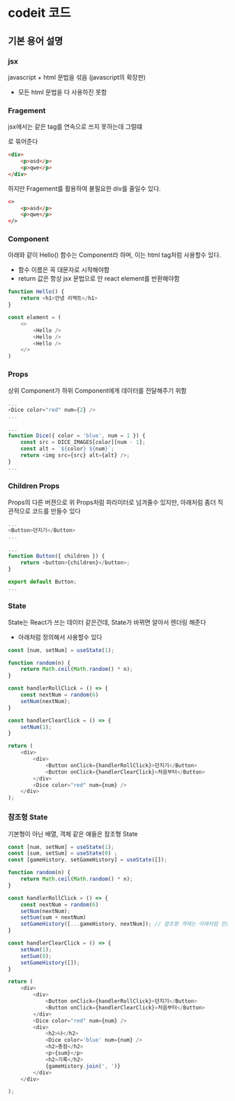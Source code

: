 # codeit 코드

## 기본 용어 설명
### jsx
javascript + html 문법을 섞음 (javascript의 확장판)
- 모든 html 문법을 다 사용하진 못함

### Fragement
jsx에서는 같은 tag를 연속으로 쓰지 못하는데 그럴떄 <div>로 묶어준다

```html
<div>
    <p>asd</p>
    <p>qwe</p>
</div>
```

하지만 Fragement를 활용하여 불필요한 div를 줄일수 있다.

```html
<>
    <p>asd</p>
    <p>qwe</p>
</>
```

### Component

아래와 같이 Hello() 함수는 Component라 하며, 이는 html tag처럼 사용할수 있다.
- 함수 이름은 꼭 대문자로 시작해야함
- return 값은 항상 jsx 문법으로 만 react element를 반환해야함

```javascript
function Hello() {
    return <h1>안녕 리액트</h1>
}

const element = (
    <>
        <Hello />
        <Hello />
        <Hello />
    </>
)
```

### Props
상위 Component가 하위 Component에게 데이터를 전달해주기 위함

```javascript
...
<Dice color="red" num={2} />
...
```

```javascript
...
function Dice({ color = 'blue', num = 1 }) {
    const src = DICE_IMAGES[color][num - 1];
    const alt = `${color} ${num}`;
    return <img src={src} alt={alt} />;
}
...
```

### Children Props

Props의 다른 버젼으로 위 Props처럼 파라미터로 넘겨줄수 있지만, 아래처럼 좀더 직관적으로 코드를 만들수 있다

```javascript
...
<Button>던지기</Button>
...
``` 

```javascript
...
function Button({ children }) {
    return <button>{children}</button>;
}

export default Button;
...
```

### State
State는 React가 쓰는 데이터 같은건데, State가 바뀌면 알아서 렌더링 해준다
- 아래처럼 정의해서 사용할수 있다

```javascript
const [num, setNum] = useState(1);

function random(n) {
    return Math.ceil(Math.random() * n);
}

const handlerRollClick = () => {
    const nextNum = random(6)
    setNum(nextNum);
}

const handlerClearClick = () => {
    setNum(1);
}

return (
    <div>
        <div>
            <Button onClick={handlerRollClick}>던지기</Button>
            <Button onClick={handlerClearClick}>처음부터</Button>
        </div>
        <Dice color="red" num={num} />
    </div>
);
```

### 참조형 State
기본형이 아닌 배열, 객체 같은 얘들은 참조형 State

```javascript
const [num, setNum] = useState(1);
const [sum, setSum] = useState(0) ;
const [gameHistory, setGameHistory] = useState([]);

function random(n) {
    return Math.ceil(Math.random() * n);
}

const handlerRollClick = () => {
    const nextNum = random(6)
    setNum(nextNum);
    setSum(sum + nextNum)
    setGameHistory([...gameHistory, nextNum]); // 참조형 객체는 아래처럼 만들어야 함
}

const handlerClearClick = () => {
    setNum(1);
    setSum(0);
    setGameHistory([]);
}

return (
    <div>
        <div>
            <Button onClick={handlerRollClick}>던지기</Button>
            <Button onClick={handlerClearClick}>처음부터</Button>
        </div>
        <Dice color="red" num={num} />
        <div>
            <h2>나</h2>
            <Dice color='blue' num={num} />
            <h2>총점</h2>
            <p>{sum}</p>
            <h2>기록</h2>
            {gameHistory.join(', ')}
        </div>
    </div>

);
```
